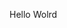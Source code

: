 Hello Wolrd














































































































































































































































































































































































































































































































































































































































































































































































































































































































































































































